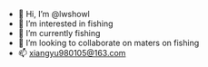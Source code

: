 - 👋 Hi, I’m @lwshowl
- 👀 I’m interested in fishing
- 🌱 I’m currently fishing
- 💞️ I’m looking to collaborate on maters on fishing
- 📫 xiangyu980105@163.com

<!---
lwshowl/lwshowl is a ✨ special ✨ repository because its `README.md` (this file) appears on your GitHub profile.
You can click the Preview link to take a look at your changes.
--->
